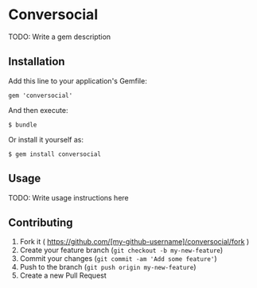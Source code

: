 # Conversocial

TODO: Write a gem description

## Installation

Add this line to your application's Gemfile:

    gem 'conversocial'

And then execute:

    $ bundle

Or install it yourself as:

    $ gem install conversocial

## Usage

TODO: Write usage instructions here

## Contributing

1. Fork it ( https://github.com/[my-github-username]/conversocial/fork )
2. Create your feature branch (`git checkout -b my-new-feature`)
3. Commit your changes (`git commit -am 'Add some feature'`)
4. Push to the branch (`git push origin my-new-feature`)
5. Create a new Pull Request
